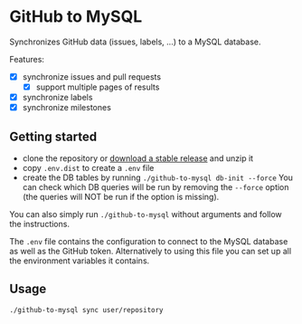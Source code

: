 # GitHub to MySQL

Synchronizes GitHub data (issues, labels, ...) to a MySQL database.

Features:

- [x] synchronize issues and pull requests
    - [x] support multiple pages of results
- [x] synchronize labels
- [x] synchronize milestones

## Getting started

- clone the repository or [download a stable release](https://github.com/wizaplace/github-to-mysql/releases) and unzip it
- copy `.env.dist` to create a `.env` file
- create the DB tables by running `./github-to-mysql db-init --force`
    You can check which DB queries will be run by removing the `--force` option (the queries will NOT be run if the option is missing).
    
You can also simply run `./github-to-mysql` without arguments and follow the instructions.

The `.env` file contains the configuration to connect to the MySQL database as well as the GitHub token. Alternatively to using this file you can set up all the environment variables it contains.

## Usage

```
./github-to-mysql sync user/repository
```
